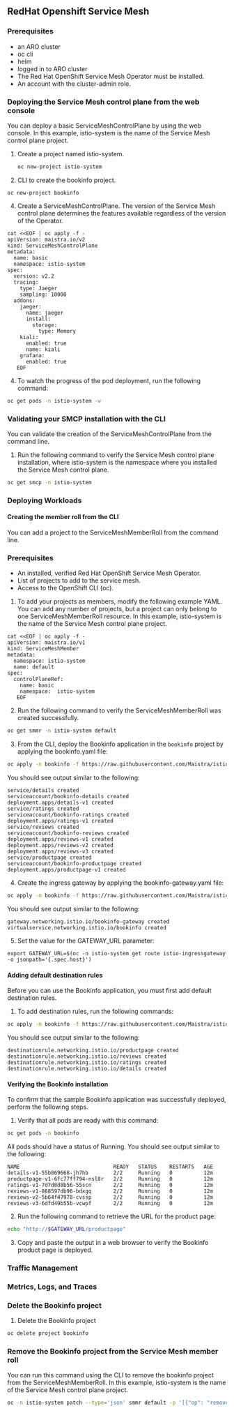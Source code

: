 ## RedHat Openshift Service Mesh

### Prerequisites

* an ARO cluster
* oc cli
* helm
* logged in to ARO cluster
* The Red Hat OpenShift Service Mesh Operator must be installed.
* An account with the cluster-admin role.

### Deploying the Service Mesh control plane from the web console
You can deploy a basic ServiceMeshControlPlane by using the web console. In this example, istio-system is the name of the Service Mesh control plane project.

1. Create a project named istio-system.
   ```bash
   oc new-project istio-system
   ```
2. CLI to create the bookinfo project.
```
oc new-project bookinfo
```
4. Create a ServiceMeshControlPlane. The version of the Service Mesh control plane determines the features available regardless of the version of the Operator.
```
cat <<EOF | oc apply -f - 
apiVersion: maistra.io/v2
kind: ServiceMeshControlPlane
metadata:
  name: basic
  namespace: istio-system
spec:
  version: v2.2
  tracing:
    type: Jaeger
    sampling: 10000
  addons:
    jaeger:
      name: jaeger
      install:
        storage:
          type: Memory
    kiali:
      enabled: true
      name: kiali
    grafana:
      enabled: true
   EOF
```
4. To watch the progress of the pod deployment, run the following command:
```bash
oc get pods -n istio-system -w
```
### Validating your SMCP installation with the CLI
You can validate the creation of the ServiceMeshControlPlane from the command line.
1. Run the following command to verify the Service Mesh control plane installation, where istio-system is the namespace where you installed the Service Mesh control plane.
```bash
oc get smcp -n istio-system
```
### Deploying Workloads
#### Creating the member roll from the CLI
You can add a project to the ServiceMeshMemberRoll from the command line.

### Prerequisites
* An installed, verified Red Hat OpenShift Service Mesh Operator.
* List of projects to add to the service mesh.
* Access to the OpenShift CLI (oc).
1. To add your projects as members, modify the following example YAML. You can add any number of projects, but a project can only belong to one ServiceMeshMemberRoll resource. In this example, istio-system is the name of the Service Mesh control plane project.
```
cat <<EOF | oc apply -f - 
apiVersion: maistra.io/v1
kind: ServiceMeshMember
metadata:
  namespace: istio-system
  name: default
spec:
  controlPlaneRef:
    name: basic
    namespace:  istio-system
   EOF
```
2. Run the following command to verify the ServiceMeshMemberRoll was created successfully.
```bash
oc get smmr -n istio-system default
```
3. From the CLI, deploy the Bookinfo application in the `bookinfo` project by applying the bookinfo.yaml file:
```bash
oc apply -n bookinfo -f https://raw.githubusercontent.com/Maistra/istio/maistra-2.2/samples/bookinfo/platform/kube/bookinfo.yaml
```
You should see output similar to the following:
```
service/details created
serviceaccount/bookinfo-details created
deployment.apps/details-v1 created
service/ratings created
serviceaccount/bookinfo-ratings created
deployment.apps/ratings-v1 created
service/reviews created
serviceaccount/bookinfo-reviews created
deployment.apps/reviews-v1 created
deployment.apps/reviews-v2 created
deployment.apps/reviews-v3 created
service/productpage created
serviceaccount/bookinfo-productpage created
deployment.apps/productpage-v1 created
```
4. Create the ingress gateway by applying the bookinfo-gateway.yaml file:
```bash
oc apply -n bookinfo -f https://raw.githubusercontent.com/Maistra/istio/maistra-2.2/samples/bookinfo/networking/bookinfo-gateway.yaml
```
You should see output similar to the following:
```
gateway.networking.istio.io/bookinfo-gateway created
virtualservice.networking.istio.io/bookinfo created
```
5. Set the value for the GATEWAY_URL parameter:
```
export GATEWAY_URL=$(oc -n istio-system get route istio-ingressgateway -o jsonpath='{.spec.host}')
```
#### Adding default destination rules
Before you can use the Bookinfo application, you must first add default destination rules.
1. To add destination rules, run the following commands:
```bash
oc apply -n bookinfo -f https://raw.githubusercontent.com/Maistra/istio/maistra-2.2/samples/bookinfo/networking/destination-rule-all.yaml
```
You should see output similar to the following:
```
destinationrule.networking.istio.io/productpage created
destinationrule.networking.istio.io/reviews created
destinationrule.networking.istio.io/ratings created
destinationrule.networking.istio.io/details created
```
#### Verifying the Bookinfo installation
To confirm that the sample Bookinfo application was successfully deployed, perform the following steps.
1. Verify that all pods are ready with this command:
```bash
oc get pods -n bookinfo
```
All pods should have a status of Running. You should see output similar to the following:
```
NAME                              READY   STATUS    RESTARTS   AGE
details-v1-55b869668-jh7hb        2/2     Running   0          12m
productpage-v1-6fc77ff794-nsl8r   2/2     Running   0          12m
ratings-v1-7d7d8d8b56-55scn       2/2     Running   0          12m
reviews-v1-868597db96-bdxgq       2/2     Running   0          12m
reviews-v2-5b64f47978-cvssp       2/2     Running   0          12m
reviews-v3-6dfd49b55b-vcwpf       2/2     Running   0          12m
```
2. Run the following command to retrieve the URL for the product page:
```bash
echo "http://$GATEWAY_URL/productpage"
```
3. Copy and paste the output in a web browser to verify the Bookinfo product page is deployed.


### Traffic Management
### Metrics, Logs, and Traces

### Delete the Bookinfo project

1. Delete the Bookinfo project
```bash
oc delete project bookinfo
```

### Remove the Bookinfo project from the Service Mesh member roll

You can run this command using the CLI to remove the bookinfo project from the ServiceMeshMemberRoll. In this example, istio-system is the name of the Service Mesh control plane project.
```bash
oc -n istio-system patch --type='json' smmr default -p '[{"op": "remove", "path": "/spec/members", "value":["'"bookinfo"'"]}]'
```
